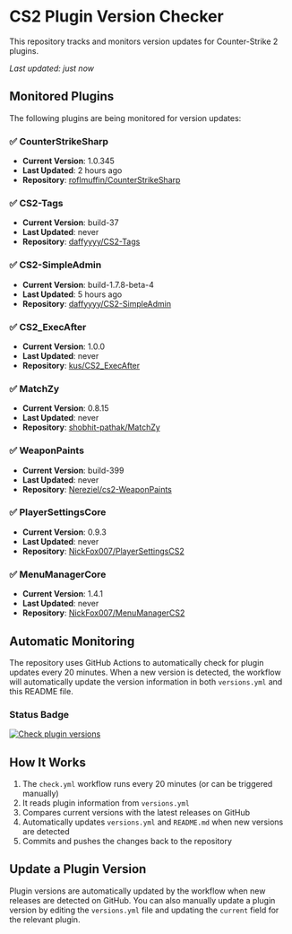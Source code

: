 # CS2 Plugin Version Checker

This repository tracks and monitors version updates for Counter-Strike 2 plugins.

_Last updated: just now_

## Monitored Plugins

The following plugins are being monitored for version updates:

### ✅ CounterStrikeSharp
- **Current Version**: 1.0.345
- **Last Updated**: 2 hours ago
- **Repository**: [roflmuffin/CounterStrikeSharp](https://github.com/roflmuffin/CounterStrikeSharp)

### ✅ CS2-Tags
- **Current Version**: build-37
- **Last Updated**: never
- **Repository**: [daffyyyy/CS2-Tags](https://github.com/daffyyyy/CS2-Tags)

### ✅ CS2-SimpleAdmin
- **Current Version**: build-1.7.8-beta-4
- **Last Updated**: 5 hours ago
- **Repository**: [daffyyyy/CS2-SimpleAdmin](https://github.com/daffyyyy/CS2-SimpleAdmin)

### ✅ CS2_ExecAfter
- **Current Version**: 1.0.0
- **Last Updated**: never
- **Repository**: [kus/CS2_ExecAfter](https://github.com/kus/CS2_ExecAfter)

### ✅ MatchZy
- **Current Version**: 0.8.15
- **Last Updated**: never
- **Repository**: [shobhit-pathak/MatchZy](https://github.com/shobhit-pathak/MatchZy)

### ✅ WeaponPaints
- **Current Version**: build-399
- **Last Updated**: never
- **Repository**: [Nereziel/cs2-WeaponPaints](https://github.com/Nereziel/cs2-WeaponPaints)

### ✅ PlayerSettingsCore
- **Current Version**: 0.9.3
- **Last Updated**: never
- **Repository**: [NickFox007/PlayerSettingsCS2](https://github.com/NickFox007/PlayerSettingsCS2)

### ✅ MenuManagerCore
- **Current Version**: 1.4.1
- **Last Updated**: never
- **Repository**: [NickFox007/MenuManagerCS2](https://github.com/NickFox007/MenuManagerCS2)

## Automatic Monitoring

The repository uses GitHub Actions to automatically check for plugin updates every 20 minutes. When a new version is detected, the workflow will automatically update the version information in both `versions.yml` and this README file.

### Status Badge

[![Check plugin versions](https://github.com/Bat-Ireedui/cs2-plugin-check-by-dizu/actions/workflows/check.yml/badge.svg)](https://github.com/Bat-Ireedui/cs2-plugin-check-by-dizu/actions/workflows/check.yml)

## How It Works

1. The `check.yml` workflow runs every 20 minutes (or can be triggered manually)
2. It reads plugin information from `versions.yml`
3. Compares current versions with the latest releases on GitHub
4. Automatically updates `versions.yml` and `README.md` when new versions are detected
5. Commits and pushes the changes back to the repository

## Update a Plugin Version

Plugin versions are automatically updated by the workflow when new releases are detected on GitHub. You can also manually update a plugin version by editing the `versions.yml` file and updating the `current` field for the relevant plugin.
